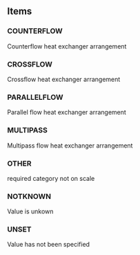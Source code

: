 

<!-- end of short definition -->
## Items

### COUNTERFLOW
Counterflow heat exchanger arrangement

### CROSSFLOW
Crossflow heat exchanger arrangement

### PARALLELFLOW
Parallel flow heat exchanger arrangement

### MULTIPASS
Multipass flow heat exchanger arrangement

### OTHER
required category not on scale

### NOTKNOWN
Value is unkown

### UNSET
Value has not been specified
